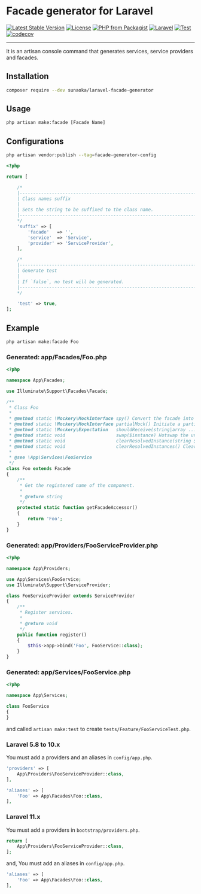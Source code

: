 # Facade generator for Laravel

[![Latest Stable Version](https://poser.pugx.org/sunaoka/laravel-facade-generator/v/stable)](https://packagist.org/packages/sunaoka/laravel-facade-generator)
[![License](https://poser.pugx.org/sunaoka/laravel-facade-generator/license)](https://packagist.org/packages/sunaoka/laravel-facade-generator)
[![PHP from Packagist](https://img.shields.io/packagist/php-v/sunaoka/laravel-facade-generator)](composer.json)
[![Laravel](https://img.shields.io/badge/laravel-%3E=%205.8-red)](https://laravel.com/)
[![Test](https://github.com/sunaoka/laravel-facade-generator/actions/workflows/test.yml/badge.svg)](https://github.com/sunaoka/laravel-facade-generator/actions/workflows/test.yml)
[![codecov](https://codecov.io/gh/sunaoka/laravel-facade-generator/branch/develop/graph/badge.svg)](https://codecov.io/gh/sunaoka/laravel-facade-generator)

----

It is an artisan console command that generates services, service providers and facades.

## Installation

```bash
composer require --dev sunaoka/laravel-facade-generator
```

## Usage

```bash
php artisan make:facade [Facade Name]
```

## Configurations

```bash
php artisan vendor:publish --tag=facade-generator-config
```

```php
<?php

return [

    /*
    |--------------------------------------------------------------------------
    | Class names suffix
    |
    | Sets the string to be suffixed to the class name.
    |--------------------------------------------------------------------------
    */
    'suffix' => [
        'facade'   => '',
        'service'  => 'Service',
        'provider' => 'ServiceProvider',
    ],

    /*
    |--------------------------------------------------------------------------
    | Generate test
    |
    | If `false`, no test will be generated.
    |--------------------------------------------------------------------------
    */

    'test' => true,
];
```

## Example

```bash
php artisan make:facade Foo
```

### Generated: app/Facades/Foo.php

```php
<?php

namespace App\Facades;

use Illuminate\Support\Facades\Facade;

/**
 * Class Foo
 *
 * @method static \Mockery\MockInterface spy() Convert the facade into a Mockery spy.
 * @method static \Mockery\MockInterface partialMock() Initiate a partial mock on the facade.
 * @method static \Mockery\Expectation   shouldReceive(string|array ...$methodNames) Initiate a mock expectation on the facade.
 * @method static void                   swap($instance) Hotswap the underlying instance behind the facade.
 * @method static void                   clearResolvedInstance(string $name) Clear a resolved facade instance.
 * @method static void                   clearResolvedInstances() Clear all of the resolved instances.
 * 
 * @see \App\Services\FooService
 */
class Foo extends Facade
{
    /**
     * Get the registered name of the component.
     *
     * @return string
     */
    protected static function getFacadeAccessor()
    {
        return 'Foo';
    }
}
```

### Generated: app/Providers/FooServiceProvider.php

```php
<?php

namespace App\Providers;

use App\Services\FooService;
use Illuminate\Support\ServiceProvider;

class FooServiceProvider extends ServiceProvider
{
    /**
     * Register services.
     *
     * @return void
     */
    public function register()
    {
        $this->app->bind('Foo', FooService::class);
    }
}
```

### Generated: app/Services/FooService.php

```php
<?php

namespace App\Services;

class FooService
{
}
```

and called `artisan make:test` to create `tests/Feature/FooServiceTest.php`.

### Laravel 5.8 to 10.x

You must add a providers and an aliases in `config/app.php`.

```php
'providers' => [
    App\Providers\FooServiceProvider::class,
],

'aliases' => [
    'Foo' => App\Facades\Foo::class,
],
```

### Laravel 11.x

You must add a providers in `bootstrap/providers.php`.

```php
return [
    App\Providers\FooServiceProvider::class,
];
```

and, You must add an aliases in `config/app.php`.

```php
'aliases' => [
    'Foo' => App\Facades\Foo::class,
],
```
